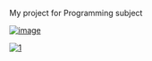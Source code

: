 My project for Programming subject
  
  
  <a href="https://ibb.co/kbtALT"><img src="https://thumb.ibb.co/kbtALT/image.png" alt="image" border="0"></a>
  
  
  
  <a href="https://ibb.co/hGDXZo"><img src="https://thumb.ibb.co/hGDXZo/1.png" alt="1" border="0"></a>

